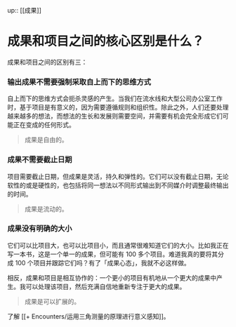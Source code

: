 up:: [[成果]]

# 成果和项目之间的核心区别是什么？


成果和项目之间的区别有三：

### 输出成果不需要强制采取自上而下的思维方式

自上而下的思维方式会扼杀灵感的产生。当我们在流水线和大型公司办公室工作时，基于项目是有意义的，因为需要遵循规则和组织性。除此之外，人们还要处理越来越多的想法，而想法的生长和发展则需要空间，并需要有机会完全形成它们可能正在变成的任何形式。

> 成果是自由的。

### 成果不需要截止日期

项目需要截止日期，但成果是灵活，持久和弹性的。它们可以没有截止日期，无论软性的或是硬性的，也包括将同一想法以不同形式输出到不同媒介时调整最终输出的时间。

> 成果是流动的。

### 成果没有明确的大小

它们可以比项目大，也可以比项目小，而且通常很难知道它们的大小。比如我正在写一本书，这是一个单一的成果，但可能有 100 多个项目。难道我真的要将其分成 100 个项目并跟踪它们吗？有了「成果心态」，我就不必这样做。

相反，成果和项目是相互协作的：一个更小的项目有机地从一个更大的成果中产生。我可以处理该项目，然后充满自信地重新专注于更大的成果。

> 成果是可以扩展的。

了解 [[+ Encounters/运用三角测量的原理进行意义感知]]。
